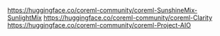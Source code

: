 https://huggingface.co/coreml-community/coreml-SunshineMix-SunlightMix
https://huggingface.co/coreml-community/coreml-Clarity
https://huggingface.co/coreml-community/coreml-Project-AIO
